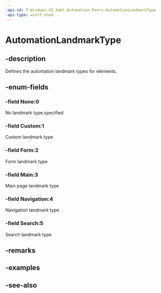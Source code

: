 ```yaml
---
-api-id: T:Windows.UI.Xaml.Automation.Peers.AutomationLandmarkType
-api-type: winrt enum
---
```


<!-- Enumeration syntax
public enum Windows.UI.Xaml.Automation.Peers.AutomationLandmarkType : int
-->

# AutomationLandmarkType

## -description
Defines the automation landmark types for elements.

## -enum-fields
### -field None:0
No landmark type specified

### -field Custom:1
Custom landmark type

### -field Form:2
Form landmark type

### -field Main:3
Main page landmark type

### -field Navigation:4
Navigation landmark type

### -field Search:5
Search landmark type


## -remarks

## -examples

## -see-also
